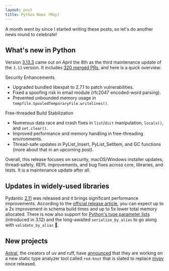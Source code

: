 ```yaml
---
layout: post
title: Python News (May)
---
```


A month went by since I started writing these posts, so let's do another news round to celebrate!

## What's new in Python

Version [3.13.3](https://www.python.org/downloads/release/python-3133/) came out on April the 8th as the third maintenance update of the `3.13` version. It includes [320 merged PRs](https://docs.python.org/release/3.13.3/whatsnew/changelog.html#python-3-13-3), and here is a quick overview:

Security Enhancements
- Upgraded bundled libexpat to 2.7.1 to patch vulnerabilities.
- Fixed a spoofing risk in email module (rfc2047 encoded-word parsing).
- Prevented unbounded memory usage in `tempfile.SpooledTemporaryFile.writelines()`.

Free-threaded Build Stabilization
- Numerous data race and crash fixes in `list`/`dict` manipulation, `locals()`, and `set.clear()`.
- Improved performance and memory handling in free-threading environments.
- Thread-safe updates in PyList_Insert, PyList_SetItem, and GC functions (more about that in an upcoming post).

Overall, this release focuses on security, macOS/Windows installer updates, thread-safety, REPL improvements, and bug fixes across core, libraries, and tests. It is a maintenance update after all.

## Updates in widely-used libraries

Pydantic [2.11](https://docs.pydantic.dev/2.11/changelog/) was released and it brings significant performance improvements. According to the [official release article](https://pydantic.dev/articles/pydantic-v2-11-release), you can expect up to a 2x improvement in schema build times and up to 5x lower total memory allocated. There is now also support for [Python's type parameter lists](https://docs.python.org/3/reference/compound_stmts.html#type-params) (introduced in 3.12) and the long-awaited `serialize_by_alias` to go along with `validate_by_alias` 🎉.

## New projects

[Astral](https://astral.sh/), the creators of uv and ruff, have [announced](https://x.com/charliermarsh/status/1884651482009477368?t=D0LEsikcNm4L9EKmR64IpA&s=19) that they are working on a new static type analyzer tool called `red-knot` that is slated to replace [mypy](https://mypy-lang.org/) once released.
